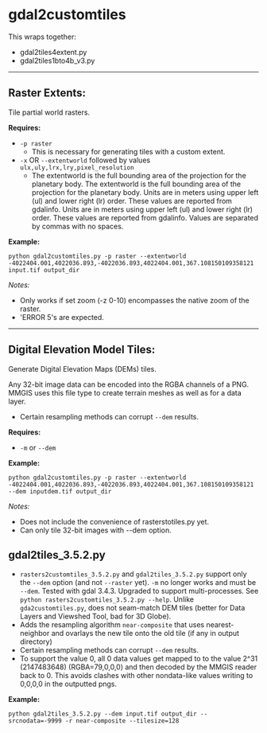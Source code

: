 # gdal2customtiles

This wraps together:

- gdal2tiles4extent.py
- gdal2tiles1bto4b_v3.py

---

## Raster Extents:

Tile partial world rasters.

**Requires:**

- `-p raster`
  - This is necessary for generating tiles with a custom extent.
- `-x` OR `--extentworld` followed by values `ulx,uly,lrx,lry,pixel_resolution`
  - The extentworld is the full bounding area of the projection for the planetary body. The extentworld is the full bounding area of the projection for the planetary body. Units are in meters using upper left (ul) and lower right (lr) order. These values are reported from gdalinfo. Units are in meters using upper left (ul) and lower right (lr) order. These values are reported from gdalinfo. Values are separated by commas with no spaces.

**Example:**

```
python gdal2customtiles.py -p raster --extentworld -4022404.001,4022036.893,-4022036.893,4022404.001,367.108150109358121 input.tif output_dir
```

_Notes:_

- Only works if set zoom (-z 0-10) encompasses the native zoom of the raster.
- 'ERROR 5's are expected.

---

## Digital Elevation Model Tiles:

Generate Digital Elevation Maps (DEMs) tiles.

Any 32-bit image data can be encoded into the RGBA channels of a PNG. MMGIS uses this file type to create terrain meshes as well as for a data layer.

- Certain resampling methods can corrupt `--dem` results.

**Requires:**

- `-m` or `--dem`

**Example:**

```
python gdal2customtiles.py -p raster --extentworld -4022404.001,4022036.893,-4022036.893,4022404.001,367.108150109358121 --dem inputdem.tif output_dir
```

_Notes:_

- Does not include the convenience of rasterstotiles.py yet.
- Can only tile 32-bit images with --dem option.

## gdal2tiles_3.5.2.py

- `rasters2customtiles_3.5.2.py` and `gdal2tiles_3.5.2.py` support only the `--dem` option (and not `--raster` yet). `-m` no longer works and must be `--dem`. Tested with gdal 3.4.3. Upgraded to support multi-processes. See `python rasters2customtiles_3.5.2.py --help`. Unlike `gda2customtiles.py`, does not seam-match DEM tiles (better for Data Layers and Viewshed Tool, bad for 3D Globe).
- Adds the resampling algorithm `near-composite` that uses nearest-neighbor and ovarlays the new tile onto the old tile (if any in output directory)
- Certain resampling methods can corrupt `--dem` results.
- To support the value 0, all 0 data values get mapped to to the value 2^31 (2147483648) (RGBA=79,0,0,0) and then decoded by the MMGIS reader back to 0. This avoids clashes with other nondata-like values writing to 0,0,0,0 in the outputted pngs.

**Example:**

```
python gdal2tiles_3.5.2.py --dem input.tif output_dir --srcnodata=-9999 -r near-composite --tilesize=128
```
